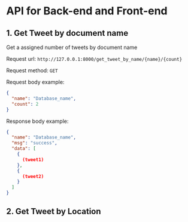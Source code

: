 # API for Back-end and Front-end
## 1. Get Tweet by document name
Get a assigned number of tweets by document name

Request url: ```http://127.0.0.1:8000/get_tweet_by_name/{name}/{count}```

Request method: ```GET```

Request body example:
```json
{
  "name": "Database_name",
  "count": 2
}
```
Response body example:
```json
{
  "name": "Database_name",
  "msg": "success",
  "data": [
    {
      (tweet1)
    },
    {
      (tweet2)
    }
  ]
}
```

## 2. Get Tweet by Location